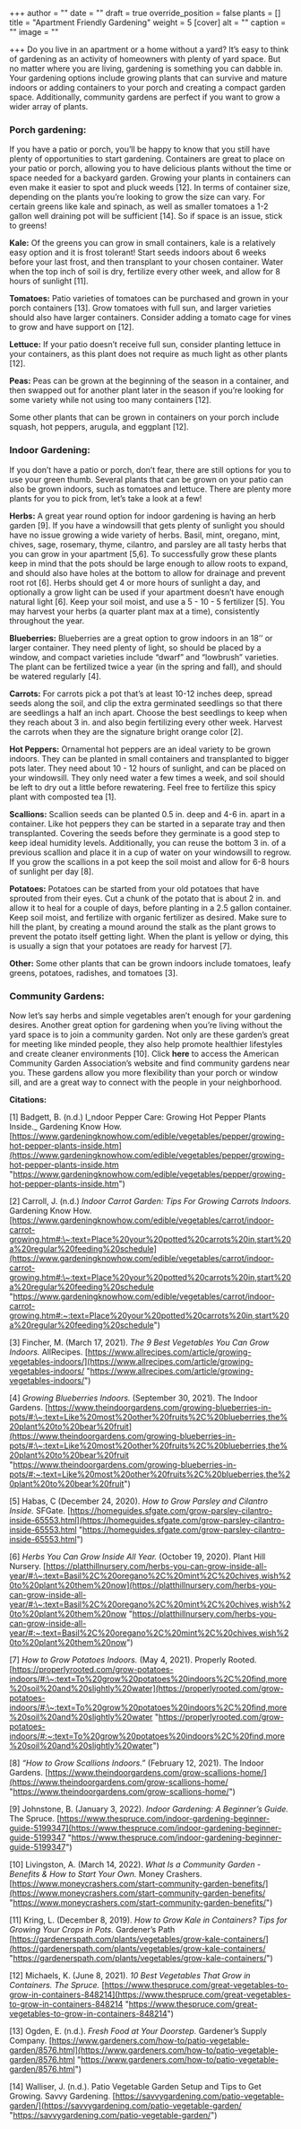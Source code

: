 +++
author = ""
date = ""
draft = true
override_position = false
plants = []
title = "Apartment Friendly Gardening"
weight = 5
[cover]
alt = ""
caption = ""
image = ""

+++
Do you live in an apartment or a home without a yard? It’s easy to think of gardening as an activity of homeowners with plenty of yard space. But no matter where you are living, gardening is something you can dabble in. Your gardening options include growing plants that can survive and mature indoors or adding containers to your porch and creating a compact garden space. Additionally, community gardens are perfect if you want to grow a wider array of plants.

### Porch gardening:

If you have a patio or porch, you’ll be happy to know that you still have plenty of opportunities to start gardening. Containers are great to place on your patio or porch, allowing you to have delicious plants without the time or space needed for a backyard garden. Growing your plants in containers can even make it easier to spot and pluck weeds \[12\]. In terms of container size, depending on the plants you’re looking to grow the size can vary. For certain greens like kale and spinach, as well as smaller tomatoes a 1-2 gallon well draining pot will be sufficient \[14\]. So if space is an issue, stick to greens!

**Kale:** Of the greens you can grow in small containers, kale is a relatively easy option and it is frost tolerant! Start seeds indoors about 6 weeks before your last frost, and then transplant to your chosen container. Water when the top inch of soil is dry, fertilize every other week, and allow for 8 hours of sunlight \[11\].

**Tomatoes:** Patio varieties of tomatoes can be purchased and grown in your porch containers \[13\]. Grow tomatoes with full sun, and larger varieties should also have larger containers. Consider adding a tomato cage for vines to grow and have support on \[12\].

**Lettuce:** If your patio doesn’t receive full sun, consider planting lettuce in your containers, as this plant does not require as much light as other plants \[12\].

**Peas:** Peas can be grown at the beginning of the season in a container, and then swapped out for another plant later in the season if you’re looking for some variety while not using too many containers \[12\].

Some other plants that can be grown in containers on your porch include squash, hot peppers, arugula, and eggplant \[12\].

### Indoor Gardening:

If you don’t have a patio or porch, don’t fear, there are still options for you to use your green thumb. Several plants that can be grown on your patio can also be grown indoors, such as tomatoes and lettuce. There are plenty more plants for you to pick from, let’s take a look at a few!

**Herbs:** A great year round option for indoor gardening is having an herb garden \[9\]. If you have a windowsill that gets plenty of sunlight you should have no issue growing a wide variety of herbs. Basil, mint, oregano, mint, chives, sage, rosemary, thyme, cilantro, and parsley are all tasty herbs that you can grow in your apartment \[5,6\]. To successfully grow these plants keep in mind that the pots should be large enough to allow roots to expand, and should also have holes at the bottom to allow for drainage and prevent root rot \[6\]. Herbs should get 4 or more hours of sunlight a day, and optionally a grow light can be used if your apartment doesn’t have enough natural light \[6\]. Keep your soil moist, and use a 5 - 10 - 5 fertilizer \[5\]. You may harvest your herbs (a quarter plant max at a time), consistently throughout the year.

**Blueberries:** Blueberries are a great option to grow indoors in an 18’’ or larger container. They need plenty of light, so should be placed by a window, and compact varieties include “dwarf” and “lowbrush” varieties. The plant can be fertilized twice a year (in the spring and fall), and should be watered regularly \[4\].

**Carrots:** For carrots pick a pot that’s at least 10-12 inches deep, spread seeds along the soil, and clip the extra germinated seedlings so that there are seedlings a half an inch apart. Choose the best seedlings to keep when they reach about 3 in. and also begin fertilizing every other week. Harvest the carrots when they are the signature bright orange color \[2\].

**Hot Peppers:** Ornamental hot peppers are an ideal variety to be grown indoors. They can be planted in small containers and transplanted to bigger pots later. They need about 10 - 12 hours of sunlight, and can be placed on your windowsill. They only need water a few times a week, and soil should be left to dry out a little before rewatering. Feel free to fertilize this spicy plant with composted tea \[1\].

**Scallions:** Scallion seeds can be planted 0.5 in. deep and 4-6 in. apart in a container. Like hot peppers they can be started in a separate tray and then transplanted. Covering the seeds before they germinate is a good step to keep ideal humidity levels. Additionally, you can reuse the bottom 3 in. of a previous scallion and place it in a cup of water on your windowsill to regrow. If you grow the scallions in a pot keep the soil moist and allow for 6-8 hours of sunlight per day \[8\].

**Potatoes:** Potatoes can be started from your old potatoes that have sprouted from their eyes. Cut a chunk of the potato that is about 2 in. and allow it to heal for a couple of days, before planting in a 2.5 gallon container. Keep soil moist, and fertilize with organic fertilizer as desired. Make sure to hill the plant, by creating a mound around the stalk as the plant grows to prevent the potato itself getting light. When the plant is yellow or dying, this is usually a sign that your potatoes are ready for harvest \[7\].

**Other:** Some other plants that can be grown indoors include tomatoes, leafy greens, potatoes, radishes, and tomatoes \[3\].

### Community Gardens:

Now let’s say herbs and simple vegetables aren’t enough for your gardening desires. Another great option for gardening when you’re living without the yard space is to join a community garden. Not only are these garden’s great for meeting like minded people, they also help promote healthier lifestyles and create cleaner environments \[10\]. Click **here** to access the American Community Garden Association’s website and find community gardens near you. These gardens allow you more flexibility than your porch or window sill, and are a great way to connect with the people in your neighborhood.

**Citations:**

\[1\] Badgett, B. (n.d.) I_ndoor Pepper Care: Growing Hot Pepper Plants Inside._ Gardening Know How. [https://www.gardeningknowhow.com/edible/vegetables/pepper/growing-hot-pepper-plants-inside.htm](https://www.gardeningknowhow.com/edible/vegetables/pepper/growing-hot-pepper-plants-inside.htm "https://www.gardeningknowhow.com/edible/vegetables/pepper/growing-hot-pepper-plants-inside.htm")

\[2\] Carroll, J. (n.d.) _Indoor Carrot Garden: Tips For Growing Carrots Indoors._ Gardening Know How. [https://www.gardeningknowhow.com/edible/vegetables/carrot/indoor-carrot-growing.htm#:\~:text=Place%20your%20potted%20carrots%20in,start%20a%20regular%20feeding%20schedule](https://www.gardeningknowhow.com/edible/vegetables/carrot/indoor-carrot-growing.htm#:\~:text=Place%20your%20potted%20carrots%20in,start%20a%20regular%20feeding%20schedule "https://www.gardeningknowhow.com/edible/vegetables/carrot/indoor-carrot-growing.htm#:~:text=Place%20your%20potted%20carrots%20in,start%20a%20regular%20feeding%20schedule")

\[3\] Fincher, M. (March 17, 2021). _The 9 Best Vegetables You Can Grow Indoors._ AllRecipes. [https://www.allrecipes.com/article/growing-vegetables-indoors/](https://www.allrecipes.com/article/growing-vegetables-indoors/ "https://www.allrecipes.com/article/growing-vegetables-indoors/")

\[4\] _Growing Blueberries Indoors._ (September 30, 2021). The Indoor Gardens. [https://www.theindoorgardens.com/growing-blueberries-in-pots/#:\~:text=Like%20most%20other%20fruits%2C%20blueberries,the%20plant%20to%20bear%20fruit](https://www.theindoorgardens.com/growing-blueberries-in-pots/#:\~:text=Like%20most%20other%20fruits%2C%20blueberries,the%20plant%20to%20bear%20fruit "https://www.theindoorgardens.com/growing-blueberries-in-pots/#:~:text=Like%20most%20other%20fruits%2C%20blueberries,the%20plant%20to%20bear%20fruit")

\[5\] Habas, C (December 24, 2020). _How to Grow Parsley and Cilantro Inside._ SFGate. [https://homeguides.sfgate.com/grow-parsley-cilantro-inside-65553.html](https://homeguides.sfgate.com/grow-parsley-cilantro-inside-65553.html "https://homeguides.sfgate.com/grow-parsley-cilantro-inside-65553.html")

\[6\] _Herbs You Can Grow Inside All Year._ (October 19, 2020). Plant Hill Nursery. [https://platthillnursery.com/herbs-you-can-grow-inside-all-year/#:\~:text=Basil%2C%20oregano%2C%20mint%2C%20chives,wish%20to%20plant%20them%20now](https://platthillnursery.com/herbs-you-can-grow-inside-all-year/#:\~:text=Basil%2C%20oregano%2C%20mint%2C%20chives,wish%20to%20plant%20them%20now "https://platthillnursery.com/herbs-you-can-grow-inside-all-year/#:~:text=Basil%2C%20oregano%2C%20mint%2C%20chives,wish%20to%20plant%20them%20now")

\[7\] _How to Grow Potatoes Indoors._ (May 4, 2021). Properly Rooted. [https://properlyrooted.com/grow-potatoes-indoors/#:\~:text=To%20grow%20potatoes%20indoors%2C%20find,more%20soil%20and%20slightly%20water](https://properlyrooted.com/grow-potatoes-indoors/#:\~:text=To%20grow%20potatoes%20indoors%2C%20find,more%20soil%20and%20slightly%20water "https://properlyrooted.com/grow-potatoes-indoors/#:~:text=To%20grow%20potatoes%20indoors%2C%20find,more%20soil%20and%20slightly%20water")

\[8\] _“How to Grow Scallions Indoors.”_ (February 12, 2021). The Indoor Gardens. [https://www.theindoorgardens.com/grow-scallions-home/](https://www.theindoorgardens.com/grow-scallions-home/ "https://www.theindoorgardens.com/grow-scallions-home/")

\[9\] Johnstone, B. (January 3, 2022). _Indoor Gardening: A Beginner’s Guide._ The Spruce. [https://www.thespruce.com/indoor-gardening-beginner-guide-5199347](https://www.thespruce.com/indoor-gardening-beginner-guide-5199347 "https://www.thespruce.com/indoor-gardening-beginner-guide-5199347")

\[10\] Livingston, A. (March 14, 2022). _What Is a Community Garden - Benefits & How to Start Your Own._ Money Crashers. [https://www.moneycrashers.com/start-community-garden-benefits/](https://www.moneycrashers.com/start-community-garden-benefits/ "https://www.moneycrashers.com/start-community-garden-benefits/")

\[11\] Kring, L. (December 8, 2019). _How to Grow Kale in Containers? Tips for Growing Your Crops in Pots._ Gardener’s Path [https://gardenerspath.com/plants/vegetables/grow-kale-containers/](https://gardenerspath.com/plants/vegetables/grow-kale-containers/ "https://gardenerspath.com/plants/vegetables/grow-kale-containers/")

\[12\] Michaels, K. (June 8, 2021). _10 Best Vegetables That Grow in Containers. The Spruce._ [https://www.thespruce.com/great-vegetables-to-grow-in-containers-848214](https://www.thespruce.com/great-vegetables-to-grow-in-containers-848214 "https://www.thespruce.com/great-vegetables-to-grow-in-containers-848214")

\[13\] Ogden, E. (n.d.). _Fresh Food at Your Doorstep._ Gardener’s Supply Company. [https://www.gardeners.com/how-to/patio-vegetable-garden/8576.html](https://www.gardeners.com/how-to/patio-vegetable-garden/8576.html "https://www.gardeners.com/how-to/patio-vegetable-garden/8576.html")

\[14\] Walliser, J. (n.d.). Patio Vegetable Garden Setup and Tips to Get Growing. Savvy Gardening. [https://savvygardening.com/patio-vegetable-garden/](https://savvygardening.com/patio-vegetable-garden/ "https://savvygardening.com/patio-vegetable-garden/")